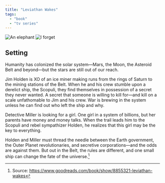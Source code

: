 ```yaml
---
title: "Leviathan Wakes"
tags:
  - "book"
  - "tv series"
---
```


<picture>
    <source
      type="image/jxl"
      srcset="https://res.cloudinary.com/paulapplegate-com/image/upload/c_limit,w_50/f_jxl/daniel-akselrod-u2R935sC8ic-unsplash_lgcd44.jxl 50w,
  https://res.cloudinary.com/paulapplegate-com/image/upload/c_limit,w_562/f_jxl/daniel-akselrod-u2R935sC8ic-unsplash_lgcd44.jxl 562w,
  https://res.cloudinary.com/paulapplegate-com/image/upload/c_limit,w_918/f_jxl/daniel-akselrod-u2R935sC8ic-unsplash_lgcd44.jxl 918w,
  https://res.cloudinary.com/paulapplegate-com/image/upload/c_limit,w_1000/f_jxl/daniel-akselrod-u2R935sC8ic-unsplash_lgcd44.jxl 1000w,
  https://res.cloudinary.com/paulapplegate-com/image/upload/c_limit,w_2148/f_jxl/daniel-akselrod-u2R935sC8ic-unsplash_lgcd44.jxl 2148w"
      sizes="(max-width: 50px) 50px,
  (max-width: 562px) 562px,
  (max-width: 918px) 918px,
  (max-width: 1000px) 1000px,
  (max-width: 2148px) 2148px, 100vw"
    >
    <source
      type="image/avif"
      srcset="https://res.cloudinary.com/paulapplegate-com/image/upload/c_limit,w_50/f_jxl/daniel-akselrod-u2R935sC8ic-unsplash_lgcd44.jxl 50w,
  https://res.cloudinary.com/paulapplegate-com/image/upload/c_limit,w_562/f_jxl/daniel-akselrod-u2R935sC8ic-unsplash_lgcd44.jxl 562w,
  https://res.cloudinary.com/paulapplegate-com/image/upload/c_limit,w_918/f_jxl/daniel-akselrod-u2R935sC8ic-unsplash_lgcd44.jxl 918w,
  https://res.cloudinary.com/paulapplegate-com/image/upload/c_limit,w_1000/f_jxl/daniel-akselrod-u2R935sC8ic-unsplash_lgcd44.jxl 1000w,
  https://res.cloudinary.com/paulapplegate-com/image/upload/c_limit,w_2148/f_jxl/daniel-akselrod-u2R935sC8ic-unsplash_lgcd44.jxl 2148w"
      sizes="(max-width: 50px) 50px,
  (max-width: 562px) 562px,
  (max-width: 918px) 918px,
  (max-width: 1000px) 1000px,
  (max-width: 2148px) 2148px, 100vw"
    >
    <source
      type="image/jpeg"
      srcset="https://res.cloudinary.com/paulapplegate-com/image/upload/c_limit,w_50/f_jxl/daniel-akselrod-u2R935sC8ic-unsplash_lgcd44.jxl 50w,
  https://res.cloudinary.com/paulapplegate-com/image/upload/c_limit,w_562/f_jxl/daniel-akselrod-u2R935sC8ic-unsplash_lgcd44.jxl 562w,
  https://res.cloudinary.com/paulapplegate-com/image/upload/c_limit,w_918/f_jxl/daniel-akselrod-u2R935sC8ic-unsplash_lgcd44.jxl 918w,
  https://res.cloudinary.com/paulapplegate-com/image/upload/c_limit,w_1000/f_jxl/daniel-akselrod-u2R935sC8ic-unsplash_lgcd44.jxl 1000w,
  https://res.cloudinary.com/paulapplegate-com/image/upload/c_limit,w_2148/f_jxl/daniel-akselrod-u2R935sC8ic-unsplash_lgcd44.jxl 2148w"
      sizes="(max-width: 50px) 50px,
  (max-width: 562px) 562px,
  (max-width: 918px) 918px,
  (max-width: 1000px) 1000px,
  (max-width: 2148px) 2148px, 100vw"
    >
    <img
      src="https://res.cloudinary.com/paulapplegate-com/image/upload/c_limit,w_50/f_jxl/daniel-akselrod-u2R935sC8ic-unsplash_lgcd44.jxl"
      alt="An elephant"
    />
  </picture>

<picture>
    <source
      type="image/jxl"
      srcset="https://res.cloudinary.com/paulapplegate-com/image/upload/c_limit,w_50/f_jxl/daniel-akselrod-u2R935sC8ic-unsplash_lgcd44.jxl 50w,
  https://res.cloudinary.com/paulapplegate-com/image/upload/c_limit,w_562/f_jxl/daniel-akselrod-u2R935sC8ic-unsplash_lgcd44.jxl 562w,
  https://res.cloudinary.com/paulapplegate-com/image/upload/c_limit,w_918/f_jxl/daniel-akselrod-u2R935sC8ic-unsplash_lgcd44.jxl 918w,
  https://res.cloudinary.com/paulapplegate-com/image/upload/c_limit,w_1000/f_jxl/daniel-akselrod-u2R935sC8ic-unsplash_lgcd44.jxl 1000w,
  https://res.cloudinary.com/paulapplegate-com/image/upload/c_limit,w_2148/f_jxl/daniel-akselrod-u2R935sC8ic-unsplash_lgcd44.jxl 2148w"
      sizes="(max-width: 50px) 50px,
  (max-width: 562px) 562px,
  (max-width: 918px) 918px,
  (max-width: 1000px) 1000px,
  (max-width: 2148px) 2148px, 100vw"
    >
    <source
      type="image/avif"
      srcset="https://res.cloudinary.com/paulapplegate-com/image/upload/c_limit,w_50/f_jxl/daniel-akselrod-u2R935sC8ic-unsplash_lgcd44.jxl 50w,
  https://res.cloudinary.com/paulapplegate-com/image/upload/c_limit,w_562/f_jxl/daniel-akselrod-u2R935sC8ic-unsplash_lgcd44.jxl 562w,
  https://res.cloudinary.com/paulapplegate-com/image/upload/c_limit,w_918/f_jxl/daniel-akselrod-u2R935sC8ic-unsplash_lgcd44.jxl 918w,
  https://res.cloudinary.com/paulapplegate-com/image/upload/c_limit,w_1000/f_jxl/daniel-akselrod-u2R935sC8ic-unsplash_lgcd44.jxl 1000w,
  https://res.cloudinary.com/paulapplegate-com/image/upload/c_limit,w_2148/f_jxl/daniel-akselrod-u2R935sC8ic-unsplash_lgcd44.jxl 2148w"
      sizes="(max-width: 50px) 50px,
  (max-width: 562px) 562px,
  (max-width: 918px) 918px,
  (max-width: 1000px) 1000px,
  (max-width: 2148px) 2148px, 100vw"
    >
    <source
      type="image/jpeg"
      srcset="https://res.cloudinary.com/paulapplegate-com/image/upload/c_limit,w_50/f_jxl/daniel-akselrod-u2R935sC8ic-unsplash_lgcd44.jxl 50w,
  https://res.cloudinary.com/paulapplegate-com/image/upload/c_limit,w_562/f_jxl/daniel-akselrod-u2R935sC8ic-unsplash_lgcd44.jxl 562w,
  https://res.cloudinary.com/paulapplegate-com/image/upload/c_limit,w_918/f_jxl/daniel-akselrod-u2R935sC8ic-unsplash_lgcd44.jxl 918w,
  https://res.cloudinary.com/paulapplegate-com/image/upload/c_limit,w_1000/f_jxl/daniel-akselrod-u2R935sC8ic-unsplash_lgcd44.jxl 1000w,
  https://res.cloudinary.com/paulapplegate-com/image/upload/c_limit,w_2148/f_jxl/daniel-akselrod-u2R935sC8ic-unsplash_lgcd44.jxl 2148w"
      sizes="(max-width: 50px) 50px,
  (max-width: 562px) 562px,
  (max-width: 918px) 918px,
  (max-width: 1000px) 1000px,
  (max-width: 2148px) 2148px, 100vw"
    >
    <img
      src="https://res.cloudinary.com/paulapplegate-com/image/upload/c_limit,w_50/f_jxl/daniel-akselrod-u2R935sC8ic-unsplash_lgcd44.jxl"
      alt="I forget"
    />
  </picture>

## Setting

Humanity has colonized the solar system—Mars, the Moon, the Asteroid Belt and beyond—but the stars are still out of our reach.

Jim Holden is XO of an ice miner making runs from the rings of Saturn to the mining stations of the Belt. When he and his crew stumble upon a derelict ship, the Scopuli, they find themselves in possession of a secret they never wanted. A secret that someone is willing to kill for—and kill on a scale unfathomable to Jim and his crew. War is brewing in the system unless he can find out who left the ship and why.

Detective Miller is looking for a girl. One girl in a system of billions, but her parents have money and money talks. When the trail leads him to the Scopuli and rebel sympathizer Holden, he realizes that this girl may be the key to everything.

Holden and Miller must thread the needle between the Earth government, the Outer Planet revolutionaries, and secretive corporations—and the odds are against them. But out in the Belt, the rules are different, and one small ship can change the fate of the universe.[^1]

[^1]: Source: https://www.goodreads.com/book/show/8855321-leviathan-wakes